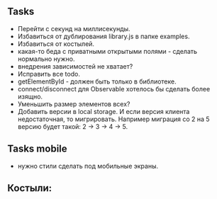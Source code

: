 ## Tasks

- Перейти с секунд на миллисекунды.
- Избавиться от дублирования library.js в папке examples.
- Избавиться от костылей.
- какая-то беда с приватными открытыми полями - сделать нормально нужно.
- внедрения зависимостей не хватает?
- Исправить все todo.
- getElementById - должен быть только в библиотеке.
- connect/disconnect для Observable хотелось бы сделать более изящно.
- Уменьшить размер элементов всех?
- Добавить версии в local storage. И если версия клиента недостаточная, то мигрировать.
Например миграция со 2 на 5 версию будет такой: 2 -> 3 -> 4 -> 5.

## Tasks mobile
- нужно стили сделать под мобильные экраны.

## Костыли:
